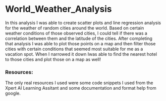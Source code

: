 # World_Weather_Analysis

In this analysis I was able to create scatter plots and line regression analysis for the weather of random cities around the world. Based on certain weather conditions of those observed cities, I could tell if there was a correlation between them and the latitude of the cities. After completing that analysis I was able to plot those points on a map and then filter those cities with certain conditions that seemed most suitable for me as a vacation spot. When I narrowed it down Iwas able to find the nearest hotel to those cities and plot those on a map as well!


### Resources:
The only real resources I used were some code snippets I used from the Xpert AI Learning Assitant and some documentation and format help from google.
